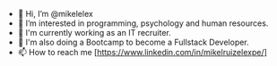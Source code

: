 - 👋 Hi, I’m @mikelelex
- 👀 I’m interested in programming, psychology and human resources. 
- 💼 I'm currently working as an IT recruiter.
- 🌱 I'm also doing a Bootcamp to become a Fullstack Developer.
- 📫 How to reach me [https://www.linkedin.com/in/mikelruizelexpe/]

<!---
mikelelex/mikelelex is a ✨ special ✨ repository because its `README.md` (this file) appears on your GitHub profile.
You can click the Preview link to take a look at your changes.
--->
